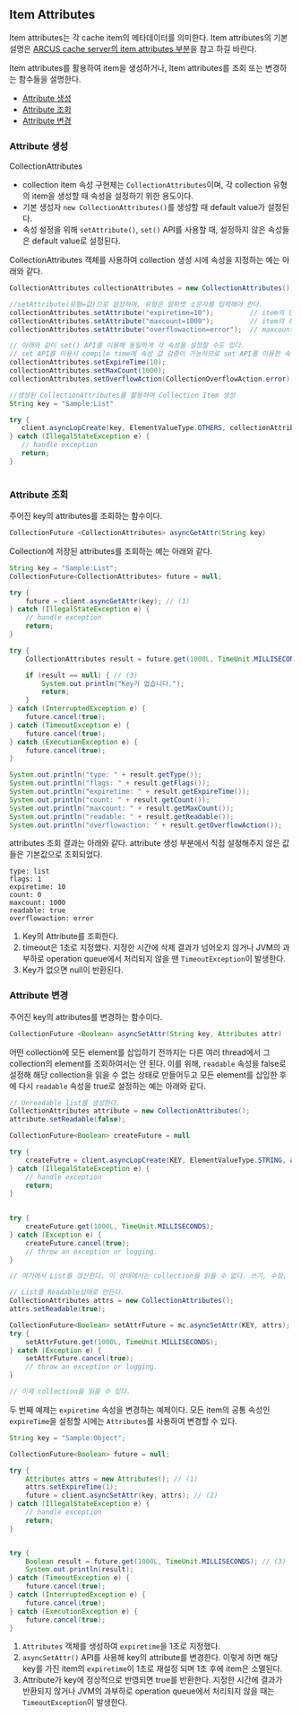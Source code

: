 ## Item Attributes

Item attributes는 각 cache item의 메타데이터를 의미한다.
Item attributes의 기본 설명은 [ARCUS cache server의 item attributes 부분](https://github.com/naver/arcus-memcached/blob/master/doc/ch03-item-attributes.md)을 참고 하길 바란다.

Item attributes를 활용하여 item을 생성하거나, Item attributes를 조회 또는 변경하는 함수들을 설명한다.

- [Attribute 생성](08-attribute-API.md#attribute-생성)
- [Attribute 조회](08-attribute-API.md#attribute-조회)
- [Attribute 변경](08-attribute-API.md#attribute-변경)

### Attribute 생성

CollectionAttributes
- collection item 속성 구현체는 `CollectionAttributes`이며, 각 collection 유형의 item을 생성할 때 속성을 설정하기 위한 용도이다.   
- 기본 생성자 `new CollectionAttributes()`를 생성할 때 default value가 설정된다.
- 속성 설정을 위해 `setAttribute()`, `set()` API를 사용할 때, 설정하지 않은 속성들은 default value로 설정된다.

CollectionAttributes 객체를 사용하여 collection 생성 시에 속성을 지정하는 예는 아래와 같다.

 ```java
CollectionAttributes collectionAttributes = new CollectionAttributes();

//setAttribute(유형=값)으로 설정하며, 유형은 알파벳 소문자를 입력해야 한다.
collectionAttributes.setAttribute("expiretime=10");         // item의 만료는 10초 뒤에 이루어진다.
collectionAttributes.setAttribute("maxcount=1000");         // item의 최대 element 수는 1000개이다.
collectionAttributes.setAttribute("overflowaction=error");  // maxcount를 초과하여 element를 추가할 경우 element를 추가하지 않고, overflow 오류를 반환한다.

// 아래와 같이 set() API를 이용해 동일하게 각 속성을 설정할 수도 있다.
// set API를 이용시 compile time에 속성 값 검증이 가능하므로 set API를 이용한 속성 설정을 추천한다.
collectionAttributes.setExpireTime(10);
collectionAttributes.setMaxCount(1000);
collectionAttributes.setOverflowAction(CollectionOverflowAction.error);

//생성된 CollectionAttributes를 활용하여 Collection Item 생성
String key = "Sample:List"

try {
    client.asyncLopCreate(key, ElementValueType.OTHERS, collectionAttributes);
} catch (IllegalStateException e) {
    // handle exception
    return;
}
    
```

### Attribute 조회

주어진 key의 attributes를 조회하는 함수이다.

```java
CollectionFuture <CollectionAttributes> asyncGetAttr(String key)
```

Collection에 저장된 attributes를 조회하는 예는 아래와 같다.

```java
String key = "Sample:List";
CollectionFuture<CollectionAttributes> future = null;

try {
    future = client.asyncGetAttr(key); // (1)
} catch (IllegalStateException e) {
    // handle exception
    return;
}

try {
    CollectionAttributes result = future.get(1000L, TimeUnit.MILLISECONDS); // (2)

    if (result == null) { // (3)
        System.out.println("Key가 없습니다.");
        return;
    }
} catch (InterruptedException e) {
    future.cancel(true);
} catch (TimeoutException e) {
    future.cancel(true);
} catch (ExecutionException e) {
    future.cancel(true);
}

System.out.println("type: " + result.getType());
System.out.println("flags: " + result.getFlags());
System.out.println("expiretime: " + result.getExpireTime());
System.out.println("count: " + result.getCount());
System.out.println("maxcount: " + result.getMaxCount());
System.out.println("readable: " + result.getReadable());
System.out.println("overflowaction: " + result.getOverflowAction());
```
attributes 조회 결과는 아래와 같다. 
attribute 생성 부분에서 직접 설정해주지 않은 값들은 기본값으로 조회되었다.
```text
type: list
flags: 1
expiretime: 10
count: 0
maxcount: 1000
readable: true
overflowaction: error
```

1. Key의 Attribute를 조회한다.
2. timeout은 1초로 지정했다. 지정한 시간에 삭제 결과가 넘어오지 않거나 JVM의 과부하로 operation queue에서 처리되지 않을 땐 `TimeoutException`이 발생한다.
3. Key가 없으면 null이 반환된다.


### Attribute 변경

주어진 key의 attributes를 변경하는 함수이다.

```java
CollectionFuture <Boolean> asyncSetAttr(String key, Attributes attr)
```

어떤 collection에 모든 element를 삽입하기 전까지는 다른 여러 thread에서 
그 collection의 element를 조회하여서는 안 된다.
이를 위해, `readable` 속성을 false로 설정해 해당 collection을 읽을 수 없는 상태로 만들어두고
모든 element를 삽입한 후에 다시 `readable` 속성을 true로 설정하는 예는 아래와 같다.

```java
// Unreadable list를 생성한다.
CollectionAttributes attribute = new CollectionAttributes();
attribute.setReadable(false);

CollectionFuture<Boolean> createFuture = null

try {
    createFutre = client.asyncLopCreate(KEY, ElementValueType.STRING, attribute);
} catch (IllegalStateException e) {
    // handle exception
    return;    
}
        

try {
    createFuture.get(1000L, TimeUnit.MILLISECONDS);
} catch (Exception e) {
    createFuture.cancel(true);
    // throw an exception or logging.
}

// 여기에서 List를 갱신한다. 이 상태에서는 collection을 읽을 수 없다. 쓰기, 수정, 삭제만 가능하다.

// List를 Readable상태로 만든다.
CollectionAttributes attrs = new CollectionAttributes();
attrs.setReadable(true);

CollectionFuture<Boolean> setAttrFuture = mc.asyncSetAttr(KEY, attrs);
try {
    setAttrFuture.get(1000L, TimeUnit.MILLISECONDS);
} catch (Exception e) {
    setAttrFuture.cancel(true);
    // throw an exception or logging.
}

// 이제 collection을 읽을 수 있다.
```


두 번째 예제는 `expiretime` 속성을 변경하는 예제이다. 모든 item의 공통 속성인 `expireTime`을 설정할 시에는 `Attributes`를 사용하여 변경할 수 있다.
```java
String key = "Sample:Object";

CollectionFuture<Boolean> future = null;

try {
    Attributes attrs = new Attributes(); // (1)
    attrs.setExpireTime(1);
    future = client.asyncSetAttr(key, attrs); // (2)
} catch (IllegalStateException e) {
    // handle exception
    return;    
}


try {
    Boolean result = future.get(1000L, TimeUnit.MILLISECONDS); // (3)
    System.out.println(result);
} catch (TimeoutException e) {
    future.cancel(true);
} catch (InterruptedException e) {
    future.cancel(true);
} catch (ExecutionException e) {
    future.cancel(true);
}
```

1. `Attributes` 객체를 생성하여 `expiretime`을 1초로 지정했다. 
2. `asyncSetAttr()` API를 사용해 key의 attribute를 변경한다.
   이렇게 하면 해당 key를 가진 item의 `expiretime`이 1초로 재설정 되며 1초 후에 item은 소멸된다.
3. Attribute가 key에 정상적으로 반영되면 true를 반환한다. 지정한 시간에 결과가 반환되지 않거나
   JVM의 과부하로 operation queue에서 처리되지 않을 때는 `TimeoutException`이 발생한다.






